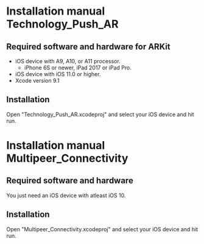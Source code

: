 # Installation manual Technology_Push_AR
## Required software and hardware for ARKit
* iOS device with A9, A10, or A11 processor.  
  * iPhone 6S or newer, iPad 2017 or iPad Pro.
* iOS device with iOS 11.0 or higher.
* Xcode version 9.1

## Installation
Open "Technology_Push_AR.xcodeproj" and select your iOS device and hit run.

# Installation manual Multipeer_Connectivity
## Required software and hardware
You just need an iOS device with atleast iOS 10.

## Installation
Open "Multipeer_Connectivity.xcodeproj" and select your iOS device and hit run.